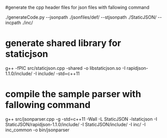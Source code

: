 

#generate the cpp header files for json files with fallowing command

./generateCode.py --jsonpath ./jsonfiles/def/ --stjsonpath ./StaticJSON/ --incpath ./inc/

# generate shared library for staticjson 

g++ -fPIC src/staticjson.cpp -shared -o libstaticjson.so -I rapidjson-1.1.0/include/ -I include/ -std=c++11

# compile the sample parser with fallowing command

g++ src/jsonparser.cpp -g -std=c++11 -Wall -L StaticJSON -lstaticjson -I StaticJSON/rapidjson-1.1.0/include/ -I StaticJSON/include/  -I inc/ -I inc_common  -o bin/jsonparser

